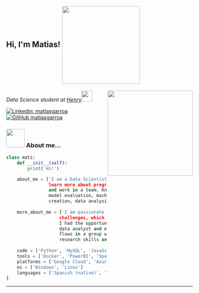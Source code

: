 <h2> Hi, I'm Matias! <img src="https://media.giphy.com/media/Qo2dupDib32rkTY4hX/giphy.gif" width="210" align='center'></h2>

<img align='right' src="https://media.giphy.com/media/f94pgBtLl2iGrMsgNQ/giphy.gif" width="230">
<p><em>Data Science student at <a href="https://www.soyhenry.com/">Henry</a><img src="https://media.giphy.com/media/MP4Za7rK3uOPIxIh27/giphy.gif" width="30">
</em></p>

[![Linkedin: matíasgarroa](https://img.shields.io/badge/-mat%C3%ADasgarroalou-blue?style=flat-square&logo=Linkedin&logoColor=white&link=https://www.linkedin.com/in/mat%C3%ADasgarroalou/)](https://www.linkedin.com/in/mat%C3%ADasgarroalou/)
[![GitHub matiasgarroa](https://img.shields.io/github/followers/matiasgarroa?label=follow&style=social)](https://github.com/matiasgarroa)

### <img src="https://media.giphy.com/media/cApGBul2bwFuxY8WZH/giphy.gif" width="50"> About me...  

```python
class mati:
    def __init__(self):
        print('Hi!')

    about_me = ['I am a Data Scientist with a background in web development that helped me
                learn more about programming, familiarize myself with databases, solve noblems
                and work in a team. Knowledge of agile methodologies, workflows, data structure,
                model evaluation, machine learning, Big Data. I have experience in database
                creation, data analysis, and software development with Python.']
                
    more_about_me = ['I am passionate about finding innovative solutions to technological
                    challenges, which led me to the soyHenry Data Science bootcamp and that
                    I had the opportunity to develop projects in the role of data engineer,
                    data analyst and machine learning. I also developed an analysis of migratory
                    flows in a group where we were able to put our teamwork, creativity,
                    research skills and technical knowledge to the test.']
    
    code = ['Python', 'MySQL', 'JavaScript', 'HTML', 'CSS']
    tools = ['Docker', 'PowerBI', 'Spark', 'Apache Airflow', 'GitHub', 'Streamlit', 'FastAPI', 'Jupyter Notebook']
    platforms = ['Google Cloud', 'Azure', 'Hadoop']
    os = ['Windows', 'Linux']
    languages = ['Spanish (native)', 'English (B2)']
}
```
---
<!--
**matiasgarroa/matiasgarroa** is a ✨ _special_ ✨ repository because its `README.md` (this file) appears on your GitHub profile.

Here are some ideas to get you started:

- 🔭 I’m currently working on ...
- 🌱 I’m currently learning ...
- 👯 I’m looking to collaborate on ...
- 🤔 I’m looking for help with ...
- 💬 Ask me about ...
- 📫 How to reach me: ...
- 😄 Pronouns: ...
- ⚡ Fun fact: ...
-->
